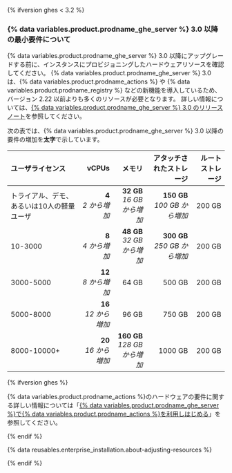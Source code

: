 {% ifversion ghes < 3.2 %}

### {% data variables.product.prodname_ghe_server %} 3.0 以降の最小要件について

{% data variables.product.prodname_ghe_server %} 3.0 以降にアップグレードする前に、インスタンスにプロビジョニングしたハードウェアリソースを確認してください。 {% data variables.product.prodname_ghe_server %} 3.0 は、{% data variables.product.prodname_actions %} や {% data variables.product.prodname_registry %} などの新機能を導入しているため、バージョン 2.22 以前よりも多くのリソースが必要となります。 詳しい情報については、[{% data variables.product.prodname_ghe_server %} 3.0 のリリースノート](/enterprise-server@3.0/admin/release-notes)を参照してください。

次の表では、{% data variables.product.prodname_ghe_server %} 3.0 以降の要件の増加を**太字**で示しています。

| ユーザライセンス               |                        vCPUs |                                  メモリ |                         アタッチされたストレージ | ルートストレージ |
|:---------------------- | ----------------------------:| ------------------------------------:| ------------------------------------:| --------:|
| トライアル、デモ、あるいは10人の軽量ユーザ |   **4**<br/>_2 から増加_ |   **32 GB**<br/>_16 GB から増加_ | **150 GB**<br/>_100 GB から増加_ |   200 GB |
| 10-3000                |   **8**<br/>_4 から増加_ |   **48 GB**<br/>_32 GB から増加_ | **300 GB**<br/>_250 GB から増加_ |   200 GB |
| 3000-5000              |  **12**<br/>_8 から増加_ |                                64 GB |                               500 GB |   200 GB |
| 5000-8000              | **16**<br/>_12 から増加_ |                                96 GB |                               750 GB |   200 GB |
| 8000-10000+            | **20**<br/>_16 から増加_ | **160 GB**<br/>_128 GB から増加_ |                              1000 GB |   200 GB |

{% ifversion ghes %}

{% data variables.product.prodname_actions %}のハードウェアの要件に関する詳しい情報については「[{% data variables.product.prodname_ghe_server %}で{% data variables.product.prodname_actions %}を利用しはじめる](/admin/github-actions/getting-started-with-github-actions-for-github-enterprise-server#review-hardware-considerations)」を参照してください。

{% endif %}

{% data reusables.enterprise_installation.about-adjusting-resources %}

{% endif %}
